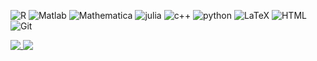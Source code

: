  <div>
 
 ![R](https://img.shields.io/badge/R-0c6334?logo=R&logoColor=white)
 ![Matlab](https://img.shields.io/badge/Matlab-0c6334?logo=Matlab&logoColor=white)
 ![Mathematica](https://img.shields.io/badge/Mathematica-0c6334?logo=Mathematicab&logoColor=white)
 ![julia](https://img.shields.io/badge/Julia-0c6334?logo=Juliab&logoColor=white)
 ![c++](https://img.shields.io/badge/C++-0c6334?logo=C++&logoColor=white)
 ![python](https://img.shields.io/badge/Python-0c6334?logo=Pythonb&logoColor=white)
 ![LaTeX](https://img.shields.io/badge/LaTeX-0c6334?logo=LaTeX&logoColor=white)
 ![HTML](https://img.shields.io/badge/HTML-0c6334?logo=HTML&logoColor=white)
 ![Git](https://img.shields.io/badge/Git-0c6334?logo=Git&logoColor=white) 

</div>


<a href="">
  <img align="top" src="https://github-readme-stats.vercel.app/api/top-langs/?username=sjijon&custom_title=Most%20used%20languages%20(public%20repos)&hide=javascript,CSS,mathematica&layout=compact&show_icons=true&theme=light&title_color=0c6334&hide_border=true&langs_count=10&card_width=350px" />
</a>
<a href="">
  <img align="top" src="https://github-readme-stats.vercel.app/api?username=sjijon&custom_title=GitHub%20stats&show_icons=true&hide=commits,issues&theme=light&title_color=0c6334&icon_color=0c6334&hide_border=true" />
</a>


